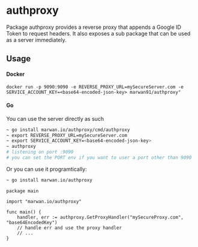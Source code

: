 # authproxy

Package authproxy provides a reverse proxy that appends a Google ID Token to request headers. It also exposes a sub package that can be used as a server immediately.

## Usage

#### Docker

`docker run -p 9090:9090 -e REVERSE_PROXY_URL=mySecureServer.com -e SERVICE_ACCOUNT_KEY=<base64-encoded-json-key> marwan91/authproxy"`

#### Go 

You can use the server directly as such

```bash
~ go install marwan.io/authproxy/cmd/authproxy
~ export REVERSE_PROXY_URL=mySecureServer.com
~ export SERVICE_ACCOUNT_KEY=<base64-encoded-json-key>
~ authproxy
# listening on port :9090
# you can set the PORT env if you want to user a port other than 9090
```

Or you can use it programtically: 

```bash
~ go install marwan.io/authproxy
```

```golang
package main

import "marwan.io/authproxy"

func main() {
    handler, err := authproxy.GetProxyHandler("mySecureProxy.com", "base64EncodedKey")
    // handle err and use the proxy handler
    // ...
}
```